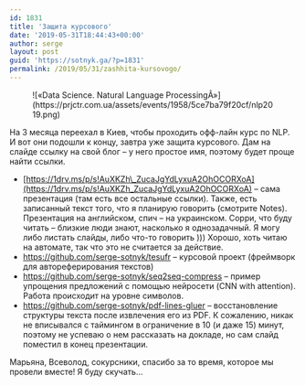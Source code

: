 ```yaml
---
id: 1831
title: 'Защита курсового'
date: '2019-05-31T18:44:43+00:00'
author: serge
layout: post
guid: 'https://sotnyk.ga/?p=1831'
permalink: /2019/05/31/zashhita-kursovogo/
---
```


<figure class="wp-block-image">![«Data Science. Natural Language ProcessingÂ»](https://prjctr.com.ua/assets/events/1958/5ce7ba79f20cf/nlp2019.png)</figure>На 3 месяца переехал в Киев, чтобы проходить офф-лайн курс по NLP. И вот они подошли к концу, завтра уже защита курсового. Дам на слайде ссылку на свой блог – у него простое имя, поэтому будет проще найти ссылки.

- [https://1drv.ms/p/s!AuXKZh\_ZucaJgYdLyxuA2OhOCORXoA](https://1drv.ms/p/s!AuXKZh_ZucaJgYdLyxuA2OhOCORXoA) – cама презентация (там есть все остальные ссылки). Также, есть записанный текст того, что я планирую говорить (смотрите Notes). Презентация на английском, спич – на украинском. Сорри, что буду читать – близкие люди знают, насколько я однозадачный. Я могу либо листать слайды, либо что-то говорить ))) Хорошо, хоть читаю на автомате, так что это не считается за действие.
- <https://github.com/serge-sotnyk/tesufr> – курсовой проект (фреймворк для автореферирования текстов)
- <https://github.com/serge-sotnyk/seq2seq-compress> – пример упрощения предложений с помощью нейросети (CNN with attention). Работа происходит на уровне символов.
- <https://github.com/serge-sotnyk/pdf-lines-gluer> – восстановление структуры текста после извлечения его из PDF. К сожалению, никак не вписывался с таймингом в ограничение в 10 (и даже 15) минут, поэтому не успеваю о нем рассказать на докладе, но сам слайд поместил в конец презентации.

Марьяна, Всеволод, сокурсники, спасибо за то время, которое мы провели вместе! Я буду скучать…